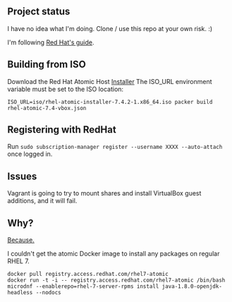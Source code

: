## Project status
I have no idea what I'm doing.  Clone / use this repo at your own risk. :)

I'm following [Red Hat's guide](https://access.redhat.com/documentation/en-us/red_hat_enterprise_linux_atomic_host/7/single/installation_and_configuration_guide).

## Building from ISO
Download the Red Hat Atomic Host [Installer](https://access.redhat.com/downloads/content/271)
The ISO_URL environment variable must be set to the ISO location:

    ISO_URL=iso/rhel-atomic-installer-7.4.2-1.x86_64.iso packer build rhel-atomic-7.4-vbox.json

## Registering with RedHat
Run `sudo subscription-manager register --username XXXX --auto-attach` once logged in.

## Issues
Vagrant is going to try to mount shares and install VirtualBox guest additions, and it will fail.

## Why?
[Because.](http://rhelblog.redhat.com/2017/03/13/introducing-the-red-hat-enterprise-linux-atomic-base-image/)

I couldn't get the atomic Docker image to install any packages on regular RHEL 7.

    docker pull registry.access.redhat.com/rhel7-atomic
    docker run -t -i -- registry.access.redhat.com/rhel7-atomic /bin/bash
    microdnf --enablerepo=rhel-7-server-rpms install java-1.8.0-openjdk-headless --nodocs
